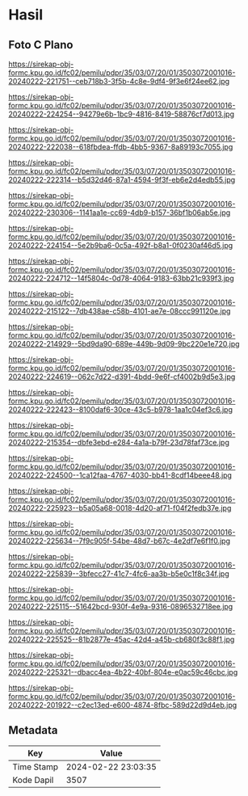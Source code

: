 # Hasil

## Foto C Plano

https://sirekap-obj-formc.kpu.go.id/fc02/pemilu/pdpr/35/03/07/20/01/3503072001016-20240222-221751--ceb718b3-3f5b-4c8e-9df4-9f3e6f24ee62.jpg

https://sirekap-obj-formc.kpu.go.id/fc02/pemilu/pdpr/35/03/07/20/01/3503072001016-20240222-224254--94279e6b-1bc9-4816-8419-58876cf7d013.jpg

https://sirekap-obj-formc.kpu.go.id/fc02/pemilu/pdpr/35/03/07/20/01/3503072001016-20240222-222038--618fbdea-ffdb-4bb5-9367-8a89193c7055.jpg

https://sirekap-obj-formc.kpu.go.id/fc02/pemilu/pdpr/35/03/07/20/01/3503072001016-20240222-222314--b5d32d46-87a1-4594-9f3f-eb6e2d4edb55.jpg

https://sirekap-obj-formc.kpu.go.id/fc02/pemilu/pdpr/35/03/07/20/01/3503072001016-20240222-230306--1141aa1e-cc69-4db9-b157-36bf1b06ab5e.jpg

https://sirekap-obj-formc.kpu.go.id/fc02/pemilu/pdpr/35/03/07/20/01/3503072001016-20240222-224154--5e2b9ba6-0c5a-492f-b8a1-0f0230af46d5.jpg

https://sirekap-obj-formc.kpu.go.id/fc02/pemilu/pdpr/35/03/07/20/01/3503072001016-20240222-224712--14f5804c-0d78-4064-9183-63bb21c939f3.jpg

https://sirekap-obj-formc.kpu.go.id/fc02/pemilu/pdpr/35/03/07/20/01/3503072001016-20240222-215122--7db438ae-c58b-4101-ae7e-08ccc991120e.jpg

https://sirekap-obj-formc.kpu.go.id/fc02/pemilu/pdpr/35/03/07/20/01/3503072001016-20240222-214929--5bd9da90-689e-449b-9d09-9bc220e1e720.jpg

https://sirekap-obj-formc.kpu.go.id/fc02/pemilu/pdpr/35/03/07/20/01/3503072001016-20240222-224619--062c7d22-d391-4bdd-9e6f-cf4002b9d5e3.jpg

https://sirekap-obj-formc.kpu.go.id/fc02/pemilu/pdpr/35/03/07/20/01/3503072001016-20240222-222423--8100daf6-30ce-43c5-b978-1aa1c04ef3c6.jpg

https://sirekap-obj-formc.kpu.go.id/fc02/pemilu/pdpr/35/03/07/20/01/3503072001016-20240222-215354--dbfe3ebd-e284-4a1a-b79f-23d78faf73ce.jpg

https://sirekap-obj-formc.kpu.go.id/fc02/pemilu/pdpr/35/03/07/20/01/3503072001016-20240222-224500--1ca12faa-4767-4030-bb41-8cdf14beee48.jpg

https://sirekap-obj-formc.kpu.go.id/fc02/pemilu/pdpr/35/03/07/20/01/3503072001016-20240222-225923--b5a05a68-0018-4d20-af71-f04f2fedb37e.jpg

https://sirekap-obj-formc.kpu.go.id/fc02/pemilu/pdpr/35/03/07/20/01/3503072001016-20240222-225634--7f9c905f-54be-48d7-b67c-4e2df7e6f1f0.jpg

https://sirekap-obj-formc.kpu.go.id/fc02/pemilu/pdpr/35/03/07/20/01/3503072001016-20240222-225839--3bfecc27-41c7-4fc6-aa3b-b5e0c1f8c34f.jpg

https://sirekap-obj-formc.kpu.go.id/fc02/pemilu/pdpr/35/03/07/20/01/3503072001016-20240222-225115--51642bcd-930f-4e9a-9316-0896532718ee.jpg

https://sirekap-obj-formc.kpu.go.id/fc02/pemilu/pdpr/35/03/07/20/01/3503072001016-20240222-225525--81b2877e-45ac-42d4-a45b-cb680f3c88f1.jpg

https://sirekap-obj-formc.kpu.go.id/fc02/pemilu/pdpr/35/03/07/20/01/3503072001016-20240222-225321--dbacc4ea-4b22-40bf-804e-e0ac59c46cbc.jpg

https://sirekap-obj-formc.kpu.go.id/fc02/pemilu/pdpr/35/03/07/20/01/3503072001016-20240222-201922--c2ec13ed-e600-4874-8fbc-589d22d9d4eb.jpg


## Metadata

| Key        | Value               |
| ---------- | ------------------- |
| Time Stamp | 2024-02-22 23:03:35 |
| Kode Dapil | 3507                |



